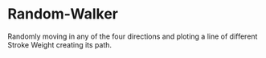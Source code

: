 # Random-Walker
Randomly moving in any of the four directions and ploting a line of different Stroke Weight creating its path.
